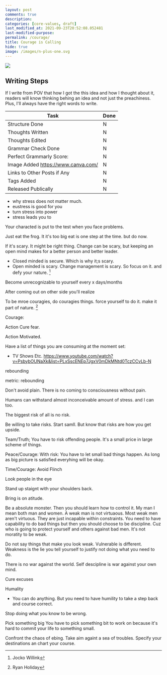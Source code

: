 ```yaml
---
layout: post
comments: true
description:
categories: [core-values, draft]
last_modified_at: 2021-09-23T20:52:08.052481
last-modified-purpose:
permalink: /courage/
title: Courage is Calling
hide: true
image: /images/n-plus-one.svg
---
```

![](/images/switch-jobs.jpg)

## Writing Steps

If I write from POV that how I got the this idea and how I thought about it, readers will know thinking behing an idea and not just the preachiness. Plus, I'll always have the right words to write.

| Task                        | Done |
|-----------------------------|------|
| Structure Done              | N    |
| Thoughts Written            | N    |
| Thoughts Edited             | N    |
| Grammar Check Done          | N    |
| Perfect Grammarly Score:    | N    |
| Image Added  https://www.canva.com/                | N    |
| Links to Other Posts if Any | N    |
| Tags Added                  | N    |
| Released Publically         | N    |

- why stress does not matter much. 
- eustress is good for you
- turn stress into power
- stress leads you to 

Your characted is put to the test when you face problems.

Just eat the frog. It it's too big eat is one step at the time. but do now.


If it's scary. It might be right thing. Change can be scary, but keeping an open mind makes for a better person and better leader.
- Closed minded is secure. Which is why it;s scary.
- Open minded is scary. Change management is scary. So focus on it. and defy your nature. [^1]

Become unrecognizable to yourself every x days/months

After coming out on other side you'll realize

To be mroe couragies, do couragies things. force yourself to do it. make it part of nature. [^2]




Courage:

Action Cure fear.

Action Motivated.

Have  a list of things you are consuming at the moment set:
- TV Shows Etc.
https://www.youtube.com/watch?v=PsbybOUNaXk&list=PLxSscENEp7JgxV0mDkMNtd0TczCCvLb-N


rebounding

metric: rebounding


Don't avoid plain. There is no coming to consciousness without pain.


[^1]: Jocko Willink
[^2]: Ryan Holiday

Humans can withstand almost inconceivable amount of stress. and I can too.

The biggest risk of all is no risk.

Be willing to take risks. Start samll. But know that risks are how you get upside.

Team/Truth; You have to risk offending people. It's a small price in large scheme of things.

Peace/Courage: With risk: You have to let small bad things happen. As long as big picture is satisfied everyhing will be okay.

Time/Courage: Avoid Flinch

Look people in the eye

Stand up staignt with your shoulders back.

Bring is on atitude.

Be a absolute monster. Then you should learn how to control it. 
My man I mean both man and women.
A weak man is not virtuaous. Most weak men aren't virtuous. They are just incapable within constraints. You need to have capability to do bad things but then you should choose to be discipline. Cuz who is going to protect  yourself and others against bad men. It's not moratity to be weak.


Do not say things that make you look weak. Vulnerable is different. Weakness is the lie you tell yourself to justify not doing what you need to do.

There is no war against the world. Self descipline is war against your own mind.

Cure excuses


Humality
- You can do anything. But you need to have humility to take a step back and course correct.

Stop doing what you know to be wrong.

Pick something big
You have to pick something bit to work on because it's hard to commit your life to something small.


Confront the chaos of ebing. Take aim againt a sea of troubles. Specify your destinations an chart your course.